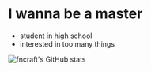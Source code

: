 
# I wanna be a master
- student in high school
- interested in too many things

![fncraft's GitHub stats](https://github-readme-stats.vercel.app/api?username=fncraft&show_icons=true&theme=tokyonight)
